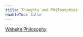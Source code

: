 ```yaml
---
title: Thoughts and Philosophies
enableToc: false
---
```


[Website Philosophy](Thoughts/websitephilosophy.md)
